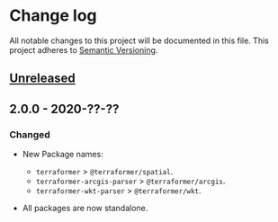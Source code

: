 # Change log

All notable changes to this project will be documented in this file.
This project adheres to [Semantic Versioning](http://semver.org/).

## [Unreleased]

## 2.0.0 - 2020-??-??

### Changed

* New Package names:
  * `terraformer` > `@terraformer/spatial`.
  * `terraformer-arcgis-parser` > `@terraformer/arcgis`.
  * `terraformer-wkt-parser` > `@terraformer/wkt`.

* All packages are now standalone.

[Unreleased]: https://github.com/terraformer-js/terraformer/compare/v2.0.0...HEAD
